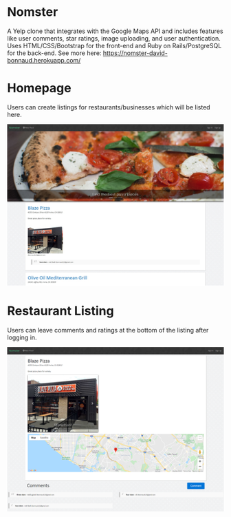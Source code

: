 # Nomster 
A Yelp clone that integrates with the Google Maps API and includes features like user comments, star ratings, image uploading, and user authentication. Uses HTML/CSS/Bootstrap for the front-end and Ruby on Rails/PostgreSQL for the back-end. See more here: https://nomster-david-bonnaud.herokuapp.com/

# Homepage 
Users can create listings for restaurants/businesses which will be listed here.

<img src="nomster homepage.jpg" alt="Flixter Screenshot Homepage">


# Restaurant Listing
Users can leave comments and ratings at the bottom of the listing after logging in.

<img src="nomster restaurant page.png" alt="Flixter Screenshot Homepage">
 
